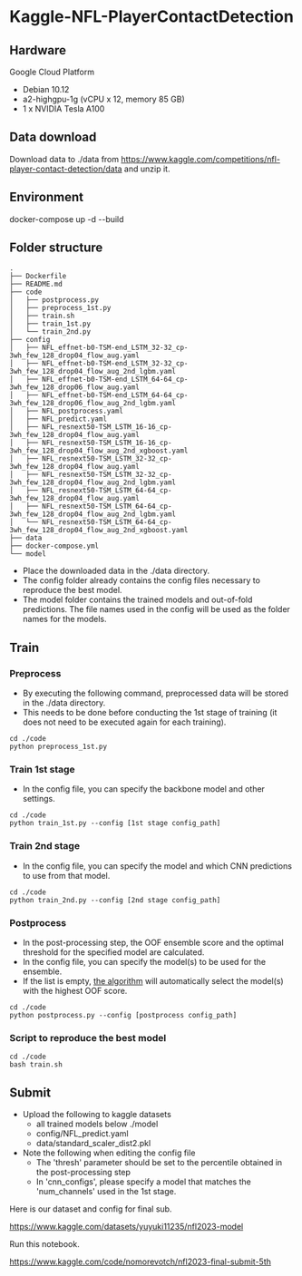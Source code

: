 # Kaggle-NFL-PlayerContactDetection

## Hardware
Google Cloud Platform
* Debian 10.12
* a2-highgpu-1g (vCPU x 12, memory 85 GB)
* 1 x NVIDIA Tesla A100

## Data download
Download data to ./data from https://www.kaggle.com/competitions/nfl-player-contact-detection/data and unzip it.

## Environment
docker-compose up -d --build

## Folder structure
```
.
├── Dockerfile
├── README.md
├── code
│   ├── postprocess.py
│   ├── preprocess_1st.py
│   ├── train.sh
│   ├── train_1st.py
│   └── train_2nd.py
├── config
│   ├── NFL_effnet-b0-TSM-end_LSTM_32-32_cp-3wh_few_128_drop04_flow_aug.yaml
│   ├── NFL_effnet-b0-TSM-end_LSTM_32-32_cp-3wh_few_128_drop04_flow_aug_2nd_lgbm.yaml
│   ├── NFL_effnet-b0-TSM-end_LSTM_64-64_cp-3wh_few_128_drop06_flow_aug.yaml
│   ├── NFL_effnet-b0-TSM-end_LSTM_64-64_cp-3wh_few_128_drop06_flow_aug_2nd_lgbm.yaml
│   ├── NFL_postprocess.yaml
│   ├── NFL_predict.yaml
│   ├── NFL_resnext50-TSM_LSTM_16-16_cp-3wh_few_128_drop04_flow_aug.yaml
│   ├── NFL_resnext50-TSM_LSTM_16-16_cp-3wh_few_128_drop04_flow_aug_2nd_xgboost.yaml
│   ├── NFL_resnext50-TSM_LSTM_32-32_cp-3wh_few_128_drop04_flow_aug.yaml
│   ├── NFL_resnext50-TSM_LSTM_32-32_cp-3wh_few_128_drop04_flow_aug_2nd_lgbm.yaml
│   ├── NFL_resnext50-TSM_LSTM_64-64_cp-3wh_few_128_drop04_flow_aug.yaml
│   ├── NFL_resnext50-TSM_LSTM_64-64_cp-3wh_few_128_drop04_flow_aug_2nd_lgbm.yaml
│   └── NFL_resnext50-TSM_LSTM_64-64_cp-3wh_few_128_drop04_flow_aug_2nd_xgboost.yaml
├── data
├── docker-compose.yml
└── model
```

- Place the downloaded data in the ./data directory.
- The config folder already contains the config files necessary to reproduce the best model.
- The model folder contains the trained models and out-of-fold predictions. The file names used in the config will be used as the folder names for the models.

## Train

### Preprocess
- By executing the following command, preprocessed data will be stored in the ./data directory. 
- This needs to be done before conducting the 1st stage of training (it does not need to be executed again for each training).

```
cd ./code
python preprocess_1st.py
```

### Train 1st stage 
- In the config file, you can specify the backbone model and other settings.

```
cd ./code
python train_1st.py --config [1st stage config_path]
```

### Train 2nd stage 
- In the config file, you can specify the model and which CNN predictions to use from that model.

```
cd ./code
python train_2nd.py --config [2nd stage config_path]
```

### Postprocess
- In the post-processing step, the OOF ensemble score and the optimal threshold for the specified model are calculated.
- In the config file, you can specify the model(s) to be used for the ensemble.
- If the list is empty, [the algorithm](https://www.kaggle.com/code/cdeotte/forward-selection-oof-ensemble-0-942-private/notebook) will automatically select the model(s) with the highest OOF score.


```
cd ./code
python postprocess.py --config [postprocess config_path]
```

### Script to reproduce the best model
```
cd ./code
bash train.sh
```

## Submit
- Upload the following to kaggle datasets
  - all trained models below ./model
  - config/NFL_predict.yaml
  - data/standard_scaler_dist2.pkl
- Note the following when editing the config file
  - The 'thresh' parameter should be set to the percentile obtained in the post-processing step
  - In 'cnn_configs', please specify a model that matches the 'num_channels' used in the 1st stage.

Here is our dataset and config for final sub.

https://www.kaggle.com/datasets/yuyuki11235/nfl2023-model

Run this notebook.

https://www.kaggle.com/code/nomorevotch/nfl2023-final-submit-5th




